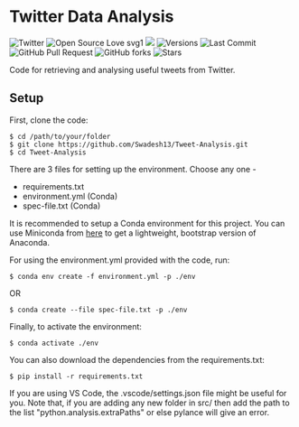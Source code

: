 # Twitter Data Analysis
![Twitter](https://img.shields.io/badge/Twitter-1DA1F2?style=for-the-badge&logo=twitter&logoColor=white)
![Open Source Love svg1](https://badges.frapsoft.com/os/v1/open-source.svg?v=103) 
![](https://img.shields.io/github/languages/top/Swadesh13/Tweet-Analysis)
![Versions](https://img.shields.io/pypi/pyversions/pandas)
![Last Commit](https://img.shields.io/github/last-commit/Swadesh13/Tweet-Analysis)
![GitHub Pull Request](https://img.shields.io/github/issues-raw/Swadesh13/Tweet-Analysis)
![GitHub forks](https://img.shields.io/github/forks/Swadesh13/Tweet-Analysis?label=Fork&style=social)
![Stars](https://img.shields.io/github/stars/Swadesh13/Tweet-Analysis)

Code for retrieving and analysing useful tweets from Twitter.

## Setup
First, clone the code:
```
$ cd /path/to/your/folder
$ git clone https://github.com/Swadesh13/Tweet-Analysis.git
$ cd Tweet-Analysis
```

There are 3 files for setting up the environment. Choose any one -
* requirements.txt
* environment.yml (Conda)
*  spec-file.txt (Conda)

It is recommended to setup a Conda environment for this project. You can use Miniconda from [here](https://docs.conda.io/en/latest/miniconda.html) to get a lightweight, bootstrap version of Anaconda.

For using the environment.yml provided with the code, run:
```
$ conda env create -f environment.yml -p ./env
```
OR
```
$ conda create --file spec-file.txt -p ./env
```

Finally, to activate the environment:
```
$ conda activate ./env
```

You can also download the dependencies from the requirements.txt:
```
$ pip install -r requirements.txt
```

If you are using VS Code, the .vscode/settings.json file might be useful for you. Note that, if you are adding any new folder in src/ then add the path to the list "python.analysis.extraPaths" or else pylance will give an error.